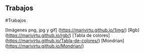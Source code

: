 ## Trabajos

#Trabajos

[Imágenes png, jpg y gif] (https://marivirtu.github.io/1img/)
[Rgb] (https://marivirtu.github.io/rgb/)
[Tabla de colores] (https://marivirtu.github.io/Tabla-de-colores/)
[Mondrian] (https://marivirtu.github.io/Mondrian/)

